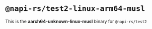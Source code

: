 # `@napi-rs/test2-linux-arm64-musl`

This is the **aarch64-unknown-linux-musl** binary for `@napi-rs/test2`
